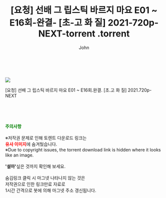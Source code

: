﻿---
layout: post
title:  "                   [요청] 선배 그 립스틱 바르지 마요 E01 ~ E16회-완결- [초-고 화 질] 2021-720p-NEXT-torrent                .torrent"
author: John
categories: [ 드라마 ]
tags: [  ]
image: https://torrentrj57.com/uploadfile/full/0260de3db1618ac63e7b8dca869bc1baf577897b.jpg 
description: "                   [요청] 선배 그 립스틱 바르지 마요 E01 ~ E16회-완결- [초-고 화 질] 2021-720p-NEXT-torrent                 torrent 정보 공유"
toc: true
toc_sticky: true
---

<br>
<p><img src="https://torrentrj57.com/uploadfile/full/0260de3db1618ac63e7b8dca869bc1baf577897b.jpg"/></p>
 [요청] 선배 그 립스틱 바르지 마요 E01 ~ E16회.완결. [초.고 화 질] 2021.720p-NEXT  
    
<br><br><br>
<p data-ke-size="size16"><b><span style="color: green;">주의사항</span></b><br /><br />※저작권 문제로 인해 토렌트 다운로드 링크는<br /><b><span style="color: red;">유사 이미지</span></b>에 숨겨뒀습니다.<br />※Due to copyright issues, the torrent download link is hidden where it looks like an image.<br /><br /><b>'설마'</b>싶은 것까지 확인해 보세요.<br /><br />숨김링크 클릭 시 마그넷 나타나지 않는 것은<br />저작권으로 인한 링크만료 자료로<br />1시간 간격으로 봇에 의해 마그넷 주소 갱신됩니다.</p>
